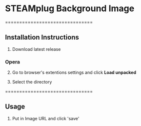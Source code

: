 # STEAMplug Background Image

===============================

## Installation Instructions

1. Download latest release

### Opera

2. Go to browser's extentions settings and click **Load unpacked**

3. Select the directory

===============================

## Usage

1. Put in Image URL and click 'save'
